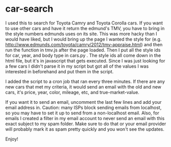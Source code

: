 car-search
==========

I used this to search for Toyota Camry and Toyota Corolla cars. If you want to use other cars and have it return the edmund's TMV, you have to bring in the style numbers edmunds uses on its site. This was more hacky than I would have liked, but I would bring up the page I wanted the style for (e.g. http://www.edmunds.com/toyota/camry/2012/tmv-appraise.html) and then run the function in tmv.js after the page loaded. Then I put all the style ids for car, year, and body type in cars.py . The style ids all come down in the html file, but it's in javascript that gets executed. Since I was just looking for a few cars I didn't parse it in my script but got all of the values I was interested in beforehand and put them in the script.

I added the script to a cron job that ran every three minutes. If there are any new cars that met my criteria, it would send an email with the old and new cars, it's price, year, color, mileage, etc, and true-market-value.

If you want it to send an email, uncomment the last few lines and add your email address in. Caution: many ISPs block sending emails from localhost, so you may have to set it up to send from a non-localhost email. Also, for emails I created a filter in my email account to never send an email with this exact subject to my spam folder. Make sure to do that or your email provider will probably mark it as spam pretty quickly and you won't see the updates.

Enjoy!